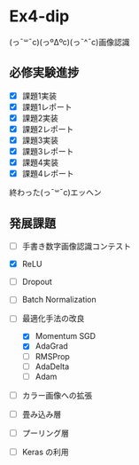 # Ex4-dip

(っ¯꒳¯c)(っºΔºc)(っ¯^¯c)画像認識

## 必修実験進捗

- [x] 課題1実装
- [x] 課題1レポート
- [x] 課題2実装
- [x] 課題2レポート
- [x] 課題3実装
- [x] 課題3レポート
- [x] 課題4実装
- [x] 課題4レポート

終わった(っ¯꒳¯c)エッヘン

## 発展課題

- [ ] 手書き数字画像認識コンテスト
- [x] ReLU
- [ ] Dropout
- [ ] Batch Normalization
- [ ] 最適化手法の改良

    - [x] Momentum SGD
    - [x] AdaGrad
    - [ ] RMSProp
    - [ ] AdaDelta
    - [ ] Adam

- [ ] カラー画像への拡張
- [ ] 畳み込み層
- [ ] プーリング層

- [ ] Keras の利用
